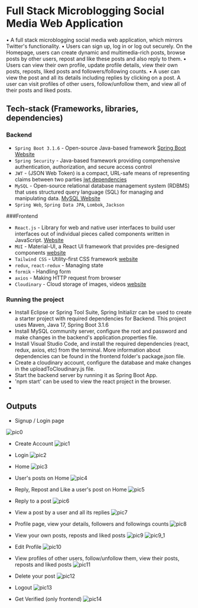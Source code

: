# Full Stack Microblogging Social Media Web Application

•	A full stack microblogging social media web application, which mirrors Twitter's functionality.
•	Users can sign up, log in or log out securely. On the Homepage, users can create dynamic and multimedia-rich posts, browse posts by other users, repost and like these posts and also reply to them.
•	Users can view their own profile, update profile details, view their own posts, reposts, liked posts and followers/following counts.
•	A user can view the post and all its details including replies by clicking on a post. A user can visit profiles of other users, follow/unfollow them, and view all of their posts and liked posts.



## Tech-stack (Frameworks, libraries, dependencies)
### Backend
* `Spring Boot 3.1.6` - Open-source Java-based framework  [Spring Boot Website](https://spring.io/projects/spring-boot)
* `Spring Security` - Java-based framework providing comprehensive authentication, authorization, and secure access control
* `JWT` - (JSON Web Token) is a compact, URL-safe means of representing claims between two parties [jwt dependencies](https://mvnrepository.com/artifact/io.jsonwebtoken/jjwt)
* `MySQL` - Open-source relational database management system (RDBMS) that uses structured query language (SQL) for managing and manipulating data. [MySQL Website](https://www.mysql.com/)
* `Spring Web`, `Spring Data JPA`, `Lombok`, `Jackson`

###Frontend
* `React.js` - Library for web and native user interfaces to build user interfaces out of individual pieces called components written in JavaScript. [Website](https://react.dev/)
* `MUI` - Material-UI, a React UI framework that provides pre-designed components  [website](https://mui.com/)
* `Tailwind CSS` - Utility-first CSS framework [website](https://tailwindcss.com/)
* `redux`, `react-redux` - Managing state
* `formik` -  Handling form
* `axios` - Making HTTP request from browser
* `Cloudinary` - Cloud storage of images, videos [website](https://cloudinary.com/)


### Running the project 
* Install Eclipse or Spring Tool Suite, Spring Initializr can be used to create a starter project with required dependencies for Backend. This project uses Maven, Java 17, Spring Boot 3.1.6
* Install MySQL community server, configure the root and password and make changes in the backend's application.properties file.
* Install Visual Studio Code, and install the required dependencies (react, redux, axios, etc) from the terminal. More information about dependencies can be found in the frontend folder's package.json file.
* Create a cloudinary account, configure the database and make changes in the uploadToCloudinary.js file.
* Start the backend server by running it as Spring Boot App.
* 'npm start' can be used to view the react project in the browser.
* 

## Outputs

* Signup / Login page

![pic0](output_images/pic0.png)

* Create Account
![pic1](output_images/pic1.png)

* Login
![pic2](output_images/pic2.png)

* Home
![pic3](output_images/pic3.png)

* User's posts on Home
![pic4](output_images/pic4.png)

* Reply, Repost and Like a user's post on Home
![pic5](output_images/pic5.png)

* Reply to a post
![pic6](output_images/pic6.png)

* View a post by a user and all its replies
![pic7](output_images/pic7.png)

* Profile page, view your details, followers and followings counts
![pic8](output_images/pic8.png)

* View your own posts, reposts and liked posts
![pic9](output_images/pic9.png)
![pic9_1](output_images/pic9_1.png)

* Edit Profile
![pic10](output_images/pic10.png)

* View profiles of other users, follow/unfollow them, view their posts, reposts and liked posts
![pic11](output_images/pic11.png)

* Delete your post
![pic12](output_images/pic12.png)

* Logout
![pic13](output_images/pic13.png)

* Get Verified (only frontend)
![pic14](output_images/pic14.png)